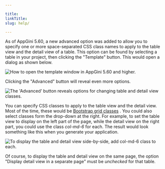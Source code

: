 ```yaml
---

title: 
linkTitle: 
slug: help/

---
```


As of AppGini 5.60, a new advanced option was added to allow you to
specify one or more space-separated CSS class names to apply to the
table view and the detail view of a table. This option can be found by
selecting a table in your project, then clicking the \"Template\"
button. This would open a dialog as shown below.

![How to open the template window in AppGini 5.60 and higher.](https://bigprof.com/appgini/sites/default/files/template-window-appgini.png "How to open the template window in AppGini 5.60 and higher.")

Clicking the \"Advanced\" button will reveal even more options.

![](https://bigprof.com/appgini/sites/default/files/template-window-advanced-table-and-detail-view-classes.png "The 'Advanced' button reveals options for changing table and detail view classes.")

You can specify CSS classes to apply to the table view and the detail
view. Most of the time, these would be [Bootstrap grid
classes](https://getbootstrap.com/css/#grid) . You could also select
classes form the drop-down at the right. For example, to set the table
view to display on the left part of the page, while the detail view on
the right part, you could use the class *col-md-6* for each. The result
would look something like this when you generate your application.

![](https://bigprof.com/appgini/sites/default/files/table-and-detail-view-side-by-side.png "To display the table and detail view side-by-side, add col-md-6 class to each.")

Of course, to display the table and detail view on the same page, the
option \"Display detail view in a separate page\" must be *unchecked*
for that table.



